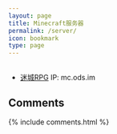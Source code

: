 ```yaml
---
layout: page
title: Minecraft服务器
permalink: /server/
icon: bookmark
type: page
---
```



## 

* [迷城RPG](http://mc.ods.im) IP: mc.ods.im

## Comments

{% include comments.html %}

